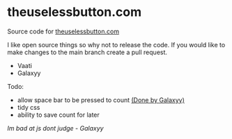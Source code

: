 # theuselessbutton.com
Source code for  [theuselessbutton.com](https://theuselessbutton.com
) 

I like open source things so why not to release the code.
If you would like to make changes to the main branch create a pull request.

- Vaati
- Galaxyy


Todo:
- allow space bar to be pressed to count [(Done by Galaxyy)](https://github.com/VaatiTheMinish/theuselessbutton.com/commit/cff76acfa575c7ea2e3e42250de845248c0eea31)
- tidy css
- ability to save count for later



*Im bad at js dont judge - Galaxyy*
